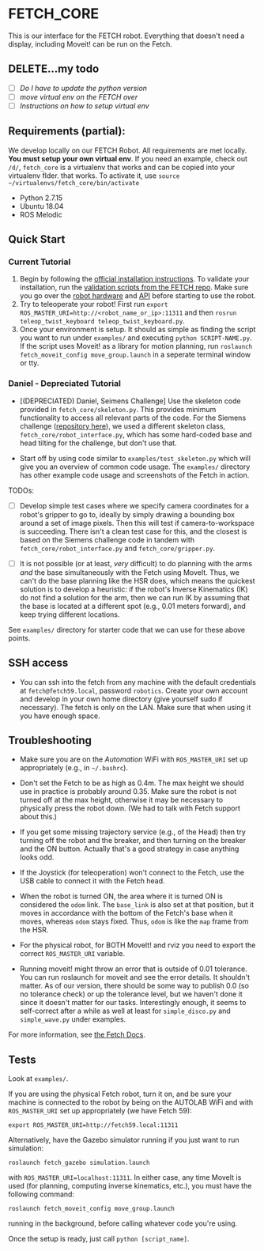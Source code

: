# FETCH_CORE

This is our interface for the FETCH robot. Everything that doesn't need a display, including Moveit! can be run on the Fetch.

## DELETE...my todo
- [ ] *Do I have to update the python version*
- [ ] *move virtual env on the FETCH over*
- [ ] *Instructions on how to setup virtual env*

## Requirements (partial):

We develop locally on our FETCH Robot. All requirements are met locally. **You must setup your own virtual env**. If you need an example, check out `/d/`, `fetch_core` is a virtualenv that works and can be copied into your virtualenv flder. that works. To activate it, use `source ~/virtualenvs/fetch_core/bin/activate`


- Python 2.7.15
- Ubuntu 18.04
- ROS Melodic

## Quick Start

### Current Tutorial
1. Begin by following the [official installation instructions](http://wiki.ros.org/melodic/Installation/Ubuntu). To validate your installation, run the [validation scripts from the FETCH repo](https://docs.fetchrobotics.com/indigo_to_melodic.html#post-install-validation). Make sure you go over the [robot hardware](https://docs.fetchrobotics.com/robot_hardware.html#mechanism-terminology) and [API][1] before starting to use the robot.
2.  Try to teleoperate your robot! First run `export ROS_MASTER_URI=http://<robot_name_or_ip>:11311` and then `rosrun teleop_twist_keyboard teleop_twist_keyboard.py`.
3. Once your environment is setup. It should as simple as finding the script you want to run under `examples/` and executing `python SCRIPT-NAME.py`. If the script uses Moveit! as a library for motion planning, run `roslaunch fetch_moveit_config move_group.launch` in a seperate terminal window or tty.

### Daniel - Depreciated Tutorial

- [(DEPRECIATED) Daniel, Seimens Challenge] Use the skeleton code provided in `fetch_core/skeleton.py`. This provides minimum functionality to access all relevant parts of the code. For the Siemens challenge ([repository here][1]), we used a different skeleton class, `fetch_core/robot_interface.py`, which has some hard-coded base and head tilting for the challenge, but don't use that.

- Start off by using code similar to `examples/test_skeleton.py` which will give
  you an overview of common code usage. The `examples/` directory has other
  example code usage and screenshots of the Fetch in action.

TODOs:

- [ ] Develop simple test cases where we specify camera coordinates for a robot's gripper to go to, ideally by simply drawing a bounding box around a set of image pixels.  Then this will test if camera-to-workspace is succeeding. There isn't a clean test case for this, and the closest is based on the Siemens challenge code in tandem with `fetch_core/robot_interface.py` and `fetch_core/gripper.py`.

- [ ] It is not possible (or at least, *very* difficult) to do planning with the arms *and* the base simultaneously with the Fetch using MoveIt. Thus, we can't do the base planning like the HSR does, which means the quickest solution is to develop a heuristic: if the robot's Inverse Kinematics (IK) do not find a solution for the arm, then we can run IK by assuming that the base is located at a different spot (e.g., 0.01 meters forward), and keep trying different locations.

See `examples/` directory for starter code that we can use for these above points.

## SSH access

- You can ssh into the fetch from any machine with the default credentials at 
`fetch@fetch59.local`, password `robotics`. Create your own account and develop 
in your own home directory (give yourself sudo if necessary). The fetch is only
on the LAN. Make sure that when using it you have enough space.


## Troubleshooting

- Make sure you are on the *Automation* WiFi with `ROS_MASTER_URI` set up
  appropriately (e.g., in `~/.bashrc`).

- Don't set the Fetch to be as high as 0.4m. The max height we should use in
  practice is probably around 0.35. Make sure the robot is not turned off at the
  max height, otherwise it may be necessary to physically press the robot down.
  (We had to talk with Fetch support about this.)

- If you get some missing trajectory service (e.g., of the Head) then try
  turning off the robot and the breaker, and then turning on the breaker and the
  ON button. Actually that's a good strategy in case anything looks odd.

- If the Joystick (for teleoperation) won't connect to the Fetch, use the USB
  cable to connect it with the Fetch head.

- When the robot is turned ON, the area where it is turned ON is considered the
  `odom` link. The `base_link` is also set at that position, but it moves in
  accordance with the bottom of the Fetch's base when it moves, whereas `odom`
  stays fixed. Thus, `odom` is like the `map` frame from the HSR.

- For the physical robot, for BOTH MoveIt! and rviz you need to export the
  correct `ROS_MASTER_URI` variable.

- Running moveit! might throw an error that is outside of 0.01 tolerance. You can run roslaunch for moveit and see the error details. It shouldn't matter. As of our version, there should be some way to publish 0.0 (so no tolerance check) or up the tolerance level, but we haven't done it since it doesn't matter for our tasks. Interestingly enough, it seems to self-correct after a while as well at least for `simple_disco.py` and `simple_wave.py` under examples.

For more information, see [the Fetch Docs][2].

## Tests

Look at `examples/`.

If you are using the physical Fetch robot, turn it on, and be sure your machine
is connected to the robot by being on the AUTOLAB WiFi and with `ROS_MASTER_URI`
set up appropriately (we have Fetch 59):

```
export ROS_MASTER_URI=http://fetch59.local:11311
```

Alternatively, have the Gazebo simulator running if you just want to run
simulation:

```
roslaunch fetch_gazebo simulation.launch
```

with `ROS_MASTER_URI=localhost:11311`. In either case, any time MoveIt is used
(for planning, computing inverse kinematics, etc.), you must have the following
command:

```
roslaunch fetch_moveit_config move_group.launch
```

running in the background, before calling whatever code you're using.

Once the setup is ready, just call `python [script_name]`.


[1]:https://github.com/BerkeleyAutomation/siemens_challenge
[2]:http://docs.fetchrobotics.com/index.html
[3]:http://wiki.ros.org/ROS/Tutorials/WritingPublisherSubscriber%28python%29
[4]:https://docs.fetchrobotics.com/api_overview.html
[5]:https://docs.ros.org/diamondback/api/actionlib/html/classactionlib_1_1simple__action__client_1_1SimpleActionClient.html

